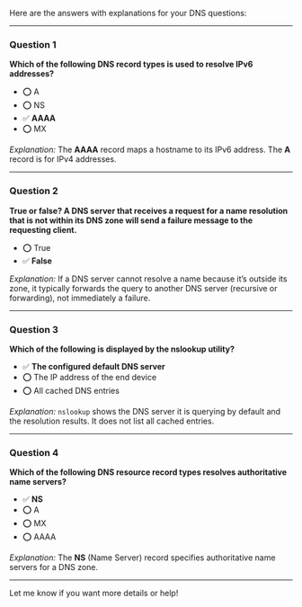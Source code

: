 Here are the answers with explanations for your DNS questions:

---

### Question 1

**Which of the following DNS record types is used to resolve IPv6 addresses?**

* ⭕ A
* ⭕ NS
* ✅ **AAAA**
* ⭕ MX

*Explanation:*
The **AAAA** record maps a hostname to its IPv6 address. The **A** record is for IPv4 addresses.

---

### Question 2

**True or false? A DNS server that receives a request for a name resolution that is not within its DNS zone will send a failure message to the requesting client.**

* ⭕ True
* ✅ **False**

*Explanation:*
If a DNS server cannot resolve a name because it’s outside its zone, it typically forwards the query to another DNS server (recursive or forwarding), not immediately a failure.

---

### Question 3

**Which of the following is displayed by the nslookup utility?**

* ✅ **The configured default DNS server**
* ⭕ The IP address of the end device
* ⭕ All cached DNS entries

*Explanation:*
`nslookup` shows the DNS server it is querying by default and the resolution results. It does not list all cached entries.

---

### Question 4

**Which of the following DNS resource record types resolves authoritative name servers?**

* ✅ **NS**
* ⭕ A
* ⭕ MX
* ⭕ AAAA

*Explanation:*
The **NS** (Name Server) record specifies authoritative name servers for a DNS zone.

---

Let me know if you want more details or help!
